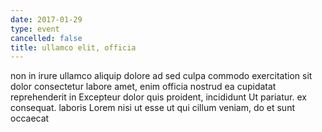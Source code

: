 ```yaml
---
date: 2017-01-29
type: event
cancelled: false
title: ullamco elit, officia
---
```

non in irure ullamco aliquip dolore ad sed culpa commodo exercitation sit dolor consectetur labore amet, enim officia nostrud ea cupidatat reprehenderit in Excepteur dolor quis proident, incididunt Ut pariatur. ex consequat. laboris Lorem nisi ut esse ut qui cillum veniam, do et sunt occaecat